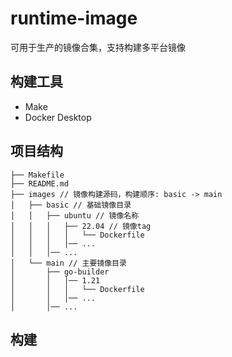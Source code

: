 # runtime-image

可用于生产的镜像合集，支持构建多平台镜像

## 构建工具
-  Make
-  Docker Desktop

## 项目结构
```
├── Makefile  
├── README.md
├── images // 镜像构建源码，构建顺序: basic -> main
│   ├── basic // 基础镜像目录
│   │   ├── ubuntu // 镜像名称
│   │   │   ├── 22.04 // 镜像tag
│   │   │   │   └── Dockerfile
│   │   │   │── ...
│   │   │── ...
│   └── main // 主要镜像目录
│       ├── go-builder 
│       │   │── 1.21
│       │   │   └── Dockerfile
│       │   │── ...
│       │── ...
```
## 构建
